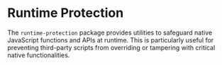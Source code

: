 # Runtime Protection

The `runtime-protection` package provides utilities to safeguard native JavaScript functions and APIs at runtime. This is particularly useful for preventing third-party scripts from overriding or tampering with critical native functionalities.
